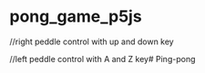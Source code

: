 # pong_game_p5js

//right peddle control with up and down key

//left peddle control with A and Z key#   P i n g - p o n g  
 